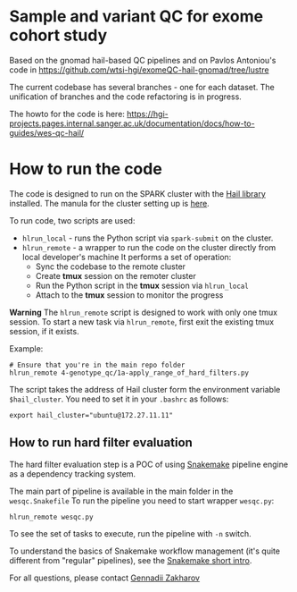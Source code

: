 # Sample and variant QC for exome cohort study

Based on the gnomad hail-based QC pipelines and on Pavlos Antoniou's code
in https://github.com/wtsi-hgi/exomeQC-hail-gnomad/tree/lustre

The current codebase has several branches - one for each dataset.
The unification of branches and the code refactoring is in progress.

The howto for the code is here:
https://hgi-projects.pages.internal.sanger.ac.uk/documentation/docs/how-to-guides/wes-qc-hail/

# How to run the code

The code is designed to run on the SPARK cluster with the
[Hail library](https://hail.is/) installed.
The manula for the cluster setting up is
[here](https://hgi-projects.pages.internal.sanger.ac.uk/documentation/docs/tutorials/hail-on-spark/#destructing-and-re-creating-cluster).

To run code, two scripts are used:
* `hlrun_local` - runs the Python script via `spark-submit` on the cluster.
* `hlrun_remote` - a wrapper to run the code on the cluster directly from local developer's machine
  It performs a set of operation:
  * Sync the codebase to the remote cluster
  * Create **tmux** session on the remoter cluster
  * Run the Python script in the **tmux** session via `hlrun_local`
  * Attach to the **tmux** session to monitor the progress

**Warning**
The `hlrun_remote` script is designed to work with only one tmux session.
To start a new task via `hlrun_remote`, first exit the existing tmux session, if it exists.

Example:

```shell
# Ensure that you're in the main repo folder
hlrun_remote 4-genotype_qc/1a-apply_range_of_hard_filters.py
```

The script takes the address of Hail cluster form the environment variable `$hail_cluster`.
You need to set it in your `.bashrc` as follows:

```shell
export hail_cluster="ubuntu@172.27.11.11"
```


## How to run hard filter evaluation

The hard filter evaluation step is a POC of using
[Snakemake](https://snakemake.readthedocs.io/en/stable/#)
pipeline engine as a dependency tracking system.

The main part of pipeline is available in the main folder in the `wesqc.Snakefile`
To run the pipeline you need to start wrapper `wesqc.py`:

```shell
hlrun_remote wesqc.py
```

To see the set of tasks to execute, run the pipeline with `-n` switch.

To understand the basics of Snakemake workflow management (it's quite different from "regular" pipelines),
see the [Snakemake short intro](https://drive.google.com/file/d/1QgJmc0V0zIU5ydmft3RMyPFQsgqXyY6N/view?usp=sharing).

For all questions, please contact [Gennadii Zakharov](mailto:gz3@sanger.ac.uk)
